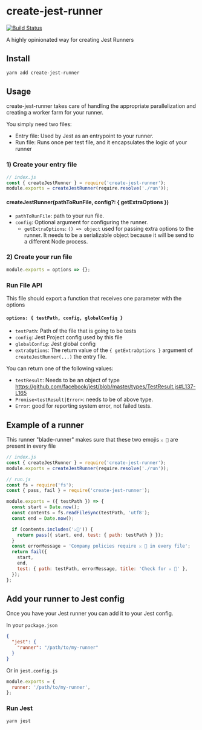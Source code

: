 # create-jest-runner

[![Build Status](https://travis-ci.org/jest-community/create-jest-runner.svg?branch=master)](https://travis-ci.org/jest-community/create-jest-runner)

A highly opinionated way for creating Jest Runners

## Install

```bash
yarn add create-jest-runner
```

## Usage

create-jest-runner takes care of handling the appropriate parallelization and creating a worker farm for your runner.

You simply need two files:

* Entry file: Used by Jest as an entrypoint to your runner.
* Run file: Runs once per test file, and it encapsulates the logic of your runner

### 1) Create your entry file

```js
// index.js
const { createJestRunner } = require('create-jest-runner');
module.exports = createJestRunner(require.resolve('./run'));
```

#### createJestRunner(pathToRunFile, config?: { getExtraOptions })

* `pathToRunFile`: path to your run file.
* `config`: Optional argument for configuring the runner.
  * `getExtraOptions`: `() => object` used for passing extra options to the runner. It needs to be a serializable object because it will be send to a different Node process.

### 2) Create your run file

```js
module.exports = options => {};
```

### Run File API

This file should export a function that receives one parameter with the options

#### `options: { testPath, config, globalConfig }`

* `testPath`: Path of the file that is going to be tests
* `config`: Jest Project config used by this file
* `globalConfig`: Jest global config
* `extraOptions`: The return value of the `{ getExtraOptions }` argument of `createJestRunner(...)` the entry file.

You can return one of the following values:

* `testResult`: Needs to be an object of type https://github.com/facebook/jest/blob/master/types/TestResult.js#L137-L165
* `Promise<testResult|Error>`: needs to be of above type.
* `Error`: good for reporting system error, not failed tests.

## Example of a runner

This runner "blade-runner" makes sure that these two emojis `⚔️ 🏃` are present in every file

```js
// index.js
const { createJestRunner } = require('create-jest-runner');
module.exports = createJestRunner(require.resolve('./run'));
```

```js
// run.js
const fs = require('fs');
const { pass, fail } = require('create-jest-runner');

module.exports = ({ testPath }) => {
  const start = Date.now();
  const contents = fs.readFileSync(testPath, 'utf8');
  const end = Date.now();

  if (contents.includes('⚔️🏃')) {
    return pass({ start, end, test: { path: testPath } });
  }
  const errorMessage = 'Company policies require ⚔️ 🏃 in every file';
  return fail({
    start,
    end,
    test: { path: testPath, errorMessage, title: 'Check for ⚔️ 🏃' },
  });
};
```

## Add your runner to Jest config

Once you have your Jest runner you can add it to your Jest config.

In your `package.json`

```json
{
  "jest": {
    "runner": "/path/to/my-runner"
  }
}
```

Or in `jest.config.js`

```js
module.exports = {
  runner: '/path/to/my-runner',
};
```

### Run Jest

```bash
yarn jest
```
